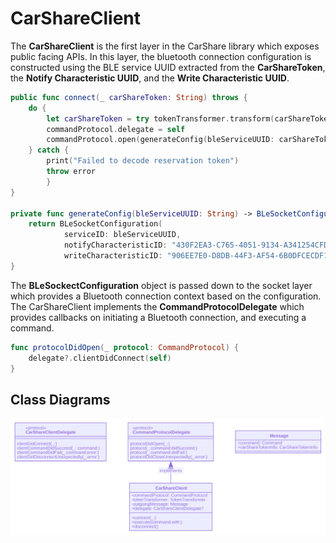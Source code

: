 # CarShareClient

The **CarShareClient** is the first layer in the CarShare library which exposes public facing APIs. In this layer, the bluetooth connection configuration is constructed using the BLE service UUID extracted from the **CarShareToken**, the **Notify Characteristic UUID**, and the **Write Characteristic UUID**. 

```swift
public func connect(_ carShareToken: String) throws {
    do {
        let carShareToken = try tokenTransformer.transform(carShareToken)
        commandProtocol.delegate = self
        commandProtocol.open(generateConfig(bleServiceUUID: carShareToken.bleServiceUuid))
    } catch {
        print("Failed to decode reservation token")
        throw error
        }
}

private func generateConfig(bleServiceUUID: String) -> BLeSocketConfiguration {
    return BLeSocketConfiguration(
            serviceID: bleServiceUUID,
            notifyCharacteristicID: "430F2EA3-C765-4051-9134-A341254CFD00",
            writeCharacteristicID: "906EE7E0-D8DB-44F3-AF54-6B0DFCECDF1C")
}
```

The **BLeSockectConfiguration** object is passed down to the socket layer which provides a Bluetooth connection context based on the configuration. The CarShareClient implements the **CommandProtocolDelegate** which provides callbacks on initiating a Bluetooth connection, and executing a command.

```swift
func protocolDidOpen(_ protocol: CommandProtocol) {
    delegate?.clientDidConnect(self)
}
```


## Class Diagrams

![CarShareClient](CarShareClientClassDiagram.svg)
